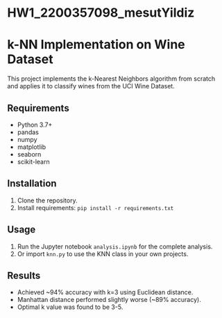 # HW1_2200357098_mesutYildiz

# k-NN Implementation on Wine Dataset

This project implements the k-Nearest Neighbors algorithm from scratch and applies it to classify wines from the UCI Wine Dataset.

## Requirements
- Python 3.7+
- pandas
- numpy
- matplotlib
- seaborn
- scikit-learn

## Installation
1. Clone the repository.
2. Install requirements: `pip install -r requirements.txt`

## Usage
1. Run the Jupyter notebook `analysis.ipynb` for the complete analysis.
2. Or import `knn.py` to use the KNN class in your own projects.

## Results
- Achieved ~94% accuracy with k=3 using Euclidean distance.
- Manhattan distance performed slightly worse (~89% accuracy).
- Optimal k value was found to be 3-5.
